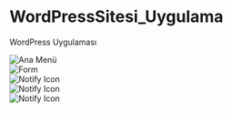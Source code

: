 # WordPressSitesi_Uygulama
WordPress Uygulaması

![Ana Menü](https://github.com/ahmetsensoy/WordPressSitesi_Uygulama/blob/master/wordpress_AhmetSensoy%20resimdosyalar%C4%B1/anasfwordpress.PNG) </br>
![Form](https://github.com/ahmetsensoy/WordPressSitesi_Uygulama/blob/master/wordpress_AhmetSensoy%20resimdosyalar%C4%B1/anasf2wordpress.PNG) </br>
![Notify Icon](https://github.com/ahmetsensoy/WordPressSitesi_Uygulama/blob/master/wordpress_AhmetSensoy%20resimdosyalar%C4%B1/kayitekraniwordpress.PNG) </br>
![Notify Icon](https://github.com/ahmetsensoy/WordPressSitesi_Uygulama/blob/master/wordpress_AhmetSensoy%20resimdosyalar%C4%B1/anketarsivisorularwordpress.PNG) </br>
![Notify Icon](https://github.com/ahmetsensoy/WordPressSitesi_Uygulama/blob/master/wordpress_AhmetSensoy%20resimdosyalar%C4%B1/anketsonucwordpress.PNG) </br>

